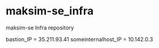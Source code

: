 # maksim-se_infra
maksim-se Infra repository

bastion_IP = 35.211.93.41
someinternalhost_IP = 10.142.0.3
